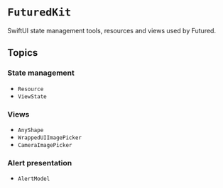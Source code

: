 # ``FuturedKit``

SwiftUI state management tools, resources and views used by Futured.

## Topics

### State management

- ``Resource``
- ``ViewState``

### Views

- ``AnyShape``
- ``WrappedUIImagePicker``
- ``CameraImagePicker``

### Alert presentation

- ``AlertModel``

